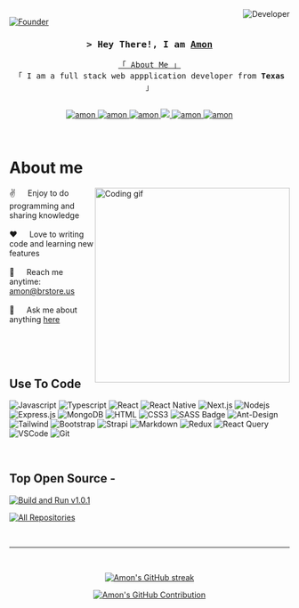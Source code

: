 <!--
<a href="https://brstore.us">
  <img src="https://image.noelshack.com/fichiers/2023/09/2/1677567002-banner-app.jpg" alt="Logo">
  </a>
<h2 align="center">
  Welcome to Amon Aka CompuuutaGeek World!
  <img src="https://media.giphy.com/media/hvRJCLFzcasrR4ia7z/giphy.gif" width="28">
</h2>
-->

<!--
<p align="center">
  <a href="https://github.com/alsiam"><img src="https://readme-typing-svg.herokuapp.com/?lines=Self%20Taught%20Programmer;Front%20End%20Developer;1.5%2B%20years%20of%20coding%20experience;Always%20learning%20new%20things&center=true&width=380&height=45"></a>
</p>

 -->

<a href="https://amon.brstore.us">
  <img align="right" src="https://img.shields.io/badge/Developer-Amon-blue?style=flat-square&logo=" alt="Developer" />
</a>


[![Founder](https://img.shields.io/badge/Founder-Build%20and%20Run-blue?style=flat-square&logo=)](https://brstore.us)

<!-- Intro  -->
<h3 align="center">
        <samp>&gt; Hey There!, I am
                <b><a target="_blank" href="https://amon.brstore.us">Amon</a></b>
        </samp>
</h3>


<p align="center"> 
  <samp>
    <a href="https://about.me/amonkissi">「 About Me 」</a>
    <br>
    「 I am a full stack web appplication developer from <b>Texas</b> 」
    <br>
    <br>
  </samp>
</p>

<p align="center">
 <a href="https://brstore.us" target="blank">
  <img src="https://img.shields.io/badge/Website-DC143C?style=for-the-badge&logo=medium&logoColor=white" alt="amon" />
 </a>
 <a href="https://www.linkedin.com/company/bandr/" target="_blank">
  <img src="https://img.shields.io/badge/LinkedIn-0077B5?style=for-the-badge&logo=linkedin&logoColor=white" alt="amon"/>
 </a>
 <a href="https://dev.to/amonkissi" target="_blank">
  <img src="https://img.shields.io/badge/dev.to-0A0A0A?style=for-the-badge&logo=dev.to&logoColor=white" alt="amon" />
 </a>
 <a href="https://www.twitter.com/brstore_us" target="_blank">
  <img src="https://img.shields.io/badge/Twitter-1DA1F2?style=for-the-badge&logo=twitter&logoColor=white" />
 </a>
 <a href="https://www.instagram.com/bdrstoreus/" target="_blank">
  <img src="https://img.shields.io/badge/Instagram-fe4164?style=for-the-badge&logo=instagram&logoColor=white" alt="amon" />
 </a> 
 <a href="https://www.facebook.com/brstore.us/" target="_blank">
  <img src="https://img.shields.io/badge/Facebook-20BEFF?&style=for-the-badge&logo=facebook&logoColor=white" alt="amon"  />
  </a> 
</p>
<br />

<!-- About Section -->
 # About me
 
<p>
 <img align="right" width="350" src="https://media.giphy.com/media/v1.Y2lkPTc5MGI3NjExMjc2ZDViYzY0MDUzZGMyZGM0ZjNjYmY3NTM4NTM4ZmFlZDc4MGU0MCZjdD1z/453EUbGc06woD0DBl6/giphy.gif" alt="Coding gif" />
  
 ✌️ &emsp; Enjoy to do programming and sharing knowledge <br/><br/>
 ❤️ &emsp; Love to writing code and learning new features<br/><br/>
 📧 &emsp; Reach me anytime: amon@brstore.us<br/><br/>
 💬 &emsp; Ask me about anything [here](https://github.com/AmonKissi/AmonKissi/issues)

</p>

<br/>
<br/>
<br/>

## Use To Code

![Javascript](https://img.shields.io/badge/Javascript-F0DB4F?style=for-the-badge&labelColor=black&logo=javascript&logoColor=F0DB4F)
![Typescript](https://img.shields.io/badge/Typescript-007acc?style=for-the-badge&labelColor=black&logo=typescript&logoColor=007acc)
![React](https://img.shields.io/badge/-React-61DBFB?style=for-the-badge&labelColor=black&logo=react&logoColor=61DBFB)
![React Native](https://img.shields.io/badge/React_Native-20232A?style=for-the-badge&logo=react&logoColor=61DAFB)
![Next.js](https://img.shields.io/badge/next.js-000000?style=for-the-badge&logo=nextdotjs&logoColor=white)
![Nodejs](https://img.shields.io/badge/Nodejs-3C873A?style=for-the-badge&labelColor=black&logo=node.js&logoColor=3C873A)
![Express.js](https://img.shields.io/badge/Express.js-000000?style=for-the-badge&logo=express&logoColor=white)
![MongoDB](https://img.shields.io/badge/MongoDB-4EA94B?style=for-the-badge&logo=mongodb&logoColor=white)
![HTML](https://img.shields.io/badge/HTML5-E34F26?style=for-the-badge&logo=html5&logoColor=white)
![CSS3](https://img.shields.io/badge/CSS3-1572B6?style=for-the-badge&logo=css3&logoColor=white)
![SASS Badge](https://img.shields.io/badge/Sass-CC6699?style=for-the-badge&logo=sass&logoColor=white)
![Ant-Design](https://img.shields.io/badge/AntDesign-0170FE?style=for-the-badge&logo=antdesign&logoColor=white)
![Tailwind](https://img.shields.io/badge/Tailwind_CSS-092749?style=for-the-badge&logo=tailwindcss&logoColor=06B6D4&labelColor=000000)
![Bootstrap](https://img.shields.io/badge/Bootstrap-563D7C?style=for-the-badge&logo=bootstrap&logoColor=white)
![Strapi](https://img.shields.io/badge/strapi-2E7EEA?style=for-the-badge&logo=strapi&logoColor=white)
![Markdown](https://img.shields.io/badge/Markdown-000000?style=for-the-badge&logo=markdown&logoColor=white)
![Redux](https://img.shields.io/badge/Redux-593D88?style=for-the-badge&logo=redux&logoColor=white)
![React Query](https://img.shields.io/badge/-React_Query-FF4154?style=for-the-badge&logo=react%20query&logoColor=white)
![VSCode](https://img.shields.io/badge/Visual_Studio-0078d7?style=for-the-badge&logo=visual%20studio&logoColor=white)
![Git](https://img.shields.io/badge/Git-F05032?style=for-the-badge&logo=git&logoColor=white)

<br/>

## Top Open Source -
[![Build and Run v1.0.1](https://github-readme-stats.vercel.app/api/pin/?username=BuildandRun&repo=BuildandRun-v1.0.1&border_color=7F3FBF&bg_color=0D1117&title_color=C9D1D9&text_color=8B949E&icon_color=7F3FBF)](https://github.com/BuildandRun/BuildandRun-v1.0.1)




<p align="left">
  <a href="https://github.com/BuildandRun?tab=repositories" target="_blank"><img alt="All Repositories" title="All Repositories" src="https://img.shields.io/badge/-All%20Repos-2962FF?style=for-the-badge&logo=koding&logoColor=white"/></a>
</p>

<br/>
<hr/>
<br/>

<p align="center">
  <a href="https://github.com/AmonKissi">
    <img src="https://github-readme-streak-stats.herokuapp.com?user=amonkissi&theme=dark&border_color=7F3FBF&bg_color=0D1117&title_color=C9D1D9&text_color=8B949E&icon_color=7F3FBF" alt="Amon's GitHub streak"/>
  </a>
</p>

<p align="center">
  <a href="https://github.com/AmonKissi">
    <img src="http://github-profile-summary-cards.vercel.app/api/cards/profile-details?username=AmonKissi&theme=github_dark&border_color=7F3FBF&bg_color=0D1117&title_color=C9D1D9&text_color=8B949E&icon_color=7F3FBF" alt="Amon's GitHub Contribution"/>
  </a>
</p>




